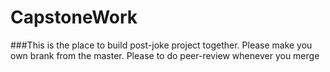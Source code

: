 # CapstoneWork

###This is the place to build post-joke project together. Please make you own brank from the master. Please to do peer-review whenever you merge
